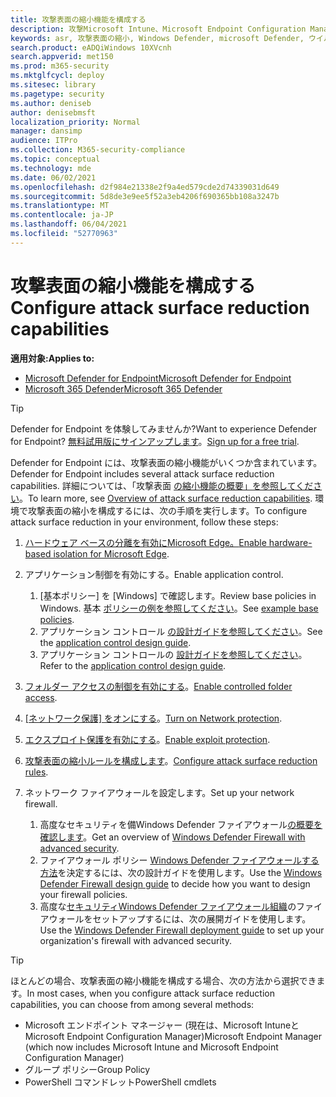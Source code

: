 ```yaml
---
title: 攻撃表面の縮小機能を構成する
description: 攻撃Microsoft Intune、Microsoft Endpoint Configuration Manager、PowerShell コマンドレット、およびグループ ポリシーを使用して、攻撃表面の縮小を構成します。
keywords: asr, 攻撃表面の縮小, Windows Defender, microsoft Defender, ウイルス対策, av
search.product: eADQiWindows 10XVcnh
search.appverid: met150
ms.prod: m365-security
ms.mktglfcycl: deploy
ms.sitesec: library
ms.pagetype: security
ms.author: deniseb
author: denisebmsft
localization_priority: Normal
manager: dansimp
audience: ITPro
ms.collection: M365-security-compliance
ms.topic: conceptual
ms.technology: mde
ms.date: 06/02/2021
ms.openlocfilehash: d2f984e21338e2f9a4ed579cde2d74339031d649
ms.sourcegitcommit: 5d8de3e9ee5f52a3eb4206f690365bb108a3247b
ms.translationtype: MT
ms.contentlocale: ja-JP
ms.lasthandoff: 06/04/2021
ms.locfileid: "52770963"
---
```

# <a name="configure-attack-surface-reduction-capabilities"></a><span data-ttu-id="379d5-104">攻撃表面の縮小機能を構成する</span><span class="sxs-lookup"><span data-stu-id="379d5-104">Configure attack surface reduction capabilities</span></span>

<span data-ttu-id="379d5-105">**適用対象:**</span><span class="sxs-lookup"><span data-stu-id="379d5-105">**Applies to:**</span></span>
- [<span data-ttu-id="379d5-106">Microsoft Defender for Endpoint</span><span class="sxs-lookup"><span data-stu-id="379d5-106">Microsoft Defender for Endpoint</span></span>](https://go.microsoft.com/fwlink/p/?linkid=2154037)
- [<span data-ttu-id="379d5-107">Microsoft 365 Defender</span><span class="sxs-lookup"><span data-stu-id="379d5-107">Microsoft 365 Defender</span></span>](https://go.microsoft.com/fwlink/?linkid=2118804)

> [!TIP]
> <span data-ttu-id="379d5-108">Defender for Endpoint を体験してみませんか?</span><span class="sxs-lookup"><span data-stu-id="379d5-108">Want to experience Defender for Endpoint?</span></span> <span data-ttu-id="379d5-109">[無料試用版にサインアップします](https://www.microsoft.com/microsoft-365/windows/microsoft-defender-atp?ocid=docs-wdatp-assignaccess-abovefoldlink)。</span><span class="sxs-lookup"><span data-stu-id="379d5-109">[Sign up for a free trial](https://www.microsoft.com/microsoft-365/windows/microsoft-defender-atp?ocid=docs-wdatp-assignaccess-abovefoldlink).</span></span>

<span data-ttu-id="379d5-110">Defender for Endpoint には、攻撃表面の縮小機能がいくつか含まれています。</span><span class="sxs-lookup"><span data-stu-id="379d5-110">Defender for Endpoint includes several attack surface reduction capabilities.</span></span> <span data-ttu-id="379d5-111">詳細については、「攻撃表面 [の縮小機能の概要」を参照してください](overview-attack-surface-reduction.md)。</span><span class="sxs-lookup"><span data-stu-id="379d5-111">To learn more, see [Overview of attack surface reduction capabilities](overview-attack-surface-reduction.md).</span></span> <span data-ttu-id="379d5-112">環境で攻撃表面の縮小を構成するには、次の手順を実行します。</span><span class="sxs-lookup"><span data-stu-id="379d5-112">To configure attack surface reduction in your environment, follow these steps:</span></span> 

1. <span data-ttu-id="379d5-113">[ハードウェア ベースの分離を有効にMicrosoft Edge。](/windows/security/threat-protection/microsoft-defender-application-guard/install-md-app-guard)</span><span class="sxs-lookup"><span data-stu-id="379d5-113">[Enable hardware-based isolation for Microsoft Edge](/windows/security/threat-protection/microsoft-defender-application-guard/install-md-app-guard).</span></span>

2. <span data-ttu-id="379d5-114">アプリケーション制御を有効にする。</span><span class="sxs-lookup"><span data-stu-id="379d5-114">Enable application control.</span></span> 

   1. <span data-ttu-id="379d5-115">[基本ポリシー] を [Windows] で確認します。</span><span class="sxs-lookup"><span data-stu-id="379d5-115">Review base policies in Windows.</span></span> <span data-ttu-id="379d5-116">基本 [ポリシーの例を参照してください](/windows/security/threat-protection/windows-defender-application-control/example-wdac-base-policies)。</span><span class="sxs-lookup"><span data-stu-id="379d5-116">See [example base policies](/windows/security/threat-protection/windows-defender-application-control/example-wdac-base-policies).</span></span>
   2. <span data-ttu-id="379d5-117">アプリケーション コントロール [の設計ガイドを参照してください](/windows/security/threat-protection/windows-defender-application-control/windows-defender-application-control-design-guide)。</span><span class="sxs-lookup"><span data-stu-id="379d5-117">See the [application control design guide](/windows/security/threat-protection/windows-defender-application-control/windows-defender-application-control-design-guide).</span></span>
   3. <span data-ttu-id="379d5-118">アプリケーション コントロールの [設計ガイドを参照してください](/windows/security/threat-protection/windows-defender-application-control/windows-defender-application-control-deployment-guide)。</span><span class="sxs-lookup"><span data-stu-id="379d5-118">Refer to the [application control design guide](/windows/security/threat-protection/windows-defender-application-control/windows-defender-application-control-deployment-guide).</span></span>

3. <span data-ttu-id="379d5-119">[フォルダー アクセスの制御を有効にする](enable-controlled-folders.md)。</span><span class="sxs-lookup"><span data-stu-id="379d5-119">[Enable controlled folder access](enable-controlled-folders.md).</span></span>

4. <span data-ttu-id="379d5-120">[[ネットワーク保護] をオンにする](enable-network-protection.md)。</span><span class="sxs-lookup"><span data-stu-id="379d5-120">[Turn on Network protection](enable-network-protection.md).</span></span>

5. <span data-ttu-id="379d5-121">[エクスプロイト保護を有効にする](enable-exploit-protection.md)。</span><span class="sxs-lookup"><span data-stu-id="379d5-121">[Enable exploit protection](enable-exploit-protection.md).</span></span>

6. <span data-ttu-id="379d5-122">[攻撃表面の縮小ルールを構成します](enable-attack-surface-reduction.md)。</span><span class="sxs-lookup"><span data-stu-id="379d5-122">[Configure attack surface reduction rules](enable-attack-surface-reduction.md).</span></span>

7. <span data-ttu-id="379d5-123">ネットワーク ファイアウォールを設定します。</span><span class="sxs-lookup"><span data-stu-id="379d5-123">Set up your network firewall.</span></span>

   1. <span data-ttu-id="379d5-124">高度なセキュリティを備Windows Defender ファイアウォール[の概要を確認します](/windows/security/threat-protection/windows-firewall/windows-firewall-with-advanced-security)。</span><span class="sxs-lookup"><span data-stu-id="379d5-124">Get an overview of [Windows Defender Firewall with advanced security](/windows/security/threat-protection/windows-firewall/windows-firewall-with-advanced-security).</span></span>
   2. <span data-ttu-id="379d5-125">ファイアウォール ポリシー [Windows Defender ファイアウォールする方法](/windows/security/threat-protection/windows-firewall/windows-firewall-with-advanced-security-design-guide)を決定するには、次の設計ガイドを使用します。</span><span class="sxs-lookup"><span data-stu-id="379d5-125">Use the [Windows Defender Firewall design guide](/windows/security/threat-protection/windows-firewall/windows-firewall-with-advanced-security-design-guide) to decide how you want to design your firewall policies.</span></span>
   3. <span data-ttu-id="379d5-126">高度な[セキュリティWindows Defender ファイアウォール組織](/windows/security/threat-protection/windows-firewall/windows-firewall-with-advanced-security-deployment-guide)のファイアウォールをセットアップするには、次の展開ガイドを使用します。</span><span class="sxs-lookup"><span data-stu-id="379d5-126">Use the [Windows Defender Firewall deployment guide](/windows/security/threat-protection/windows-firewall/windows-firewall-with-advanced-security-deployment-guide) to set up your organization's firewall with advanced security.</span></span> 

> [!TIP]
> <span data-ttu-id="379d5-127">ほとんどの場合、攻撃表面の縮小機能を構成する場合、次の方法から選択できます。</span><span class="sxs-lookup"><span data-stu-id="379d5-127">In most cases, when you configure attack surface reduction capabilities, you can choose from among several methods:</span></span>
> - <span data-ttu-id="379d5-128">Microsoft エンドポイント マネージャー (現在は、Microsoft IntuneとMicrosoft Endpoint Configuration Manager)</span><span class="sxs-lookup"><span data-stu-id="379d5-128">Microsoft Endpoint Manager (which now includes Microsoft Intune and Microsoft Endpoint Configuration Manager)</span></span>
> - <span data-ttu-id="379d5-129">グループ ポリシー</span><span class="sxs-lookup"><span data-stu-id="379d5-129">Group Policy</span></span>
> - <span data-ttu-id="379d5-130">PowerShell コマンドレット</span><span class="sxs-lookup"><span data-stu-id="379d5-130">PowerShell cmdlets</span></span>
